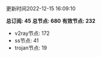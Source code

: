 更新时间2022-12-15 16:09:10

**总订阅: 45**
**总节点: 680**
**有效节点: 232**
- v2ray节点: 172
- ss节点: 41
- trojan节点: 19
